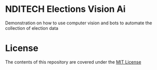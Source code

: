# NDITECH Elections Vision Ai
Demonstration on how to use computer vision and bots to automate the collection of election data

# License
The contents of this repository are covered under the [MIT License](../blob/master/LICENSE)
